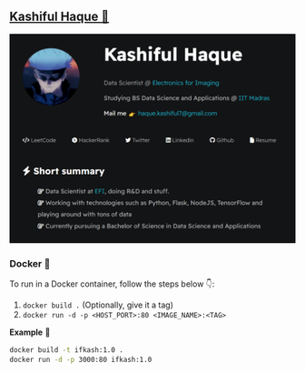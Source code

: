 ## **[Kashiful Haque 🔗](https://ifkash.vercel.app)**

![Overview](assets/images/overview.png?raw=true)

### Docker 🐳

To run in a Docker container, follow the steps below 👇:

1. `docker build .` (Optionally, give it a tag)
2. `docker run -d -p <HOST_PORT>:80 <IMAGE_NAME>:<TAG>`

**Example** 🏁
```bash
docker build -t ifkash:1.0 .
docker run -d -p 3000:80 ifkash:1.0
```